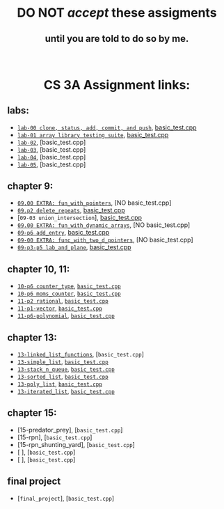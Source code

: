 # <p align="center">DO NOT _accept_ these assigments </p>

## <p align="center">until you are told to do so by me.</p>

<br/>

# <p align="center">CS 3A Assignment links:</p>

## labs:

- [`lab-00 clone, status, add, commit, and push`](https://github.com/CS3A-classroom/lab0_writeup), [basic_test.cpp](basic_tests/lab-00/basic_test.cpp)<br/>
- [`lab-01 array library testing suite`](https://classroom.github.com/a/p02xacUI), [basic_test.cpp](basic_tests/lab-01/basic_test.cpp)<br/>
- [`lab-02`](https://classroom.github.com/a/c8S8DcIV), [basic_test.cpp]<br/>
- [`lab-03`](https://classroom.github.com/a/Z0BSqLU_), [basic_test.cpp]<br/>
- [`lab-04`](https://classroom.github.com/a/h0VMUsCY), [basic_test.cpp]<br/>
- [`lab-05`](https://classroom.github.com/a/glS7JhNr), [basic_test.cpp]<br/>

## chapter 9:

- [`09.00 EXTRA: fun_with_pointers`](https://classroom.github.com/a/IRC876ms), [NO basic_test.cpp]<br />
- [`09.p2 delete_repeats`](https://classroom.github.com/a/vZtmeQ3x), [basic_test.cpp](basic_tests/09-p2-delete_repeats/basic_test.cpp)<br />
- [`09-03 union_intersection`], [basic_test.cpp](basic_tests/09-03-union_intersection/basic_test.cpp)<br />
- [`09.00 EXTRA: fun_with_dynamic_arrays`](https://classroom.github.com/a/vZcOyz9U), [NO basic_test.cpp]<br />
- [`09-p6 add_entry`](https://classroom.github.com/a/lhTwoGSe), [basic_test.cpp](basic_tests/09-p6-add_entry/basic_test.cpp)<br />
- [`09-00 EXTRA: func_with_two_d_pointers`](https://classroom.github.com/a/9Y3H8Pci), [NO basic_test.cpp]<br />
- [`09-p3-p5 lab_and_plane`](https://classroom.github.com/a/n8CIYltG), [basic_test.cpp](basic_tests/09-p3-lab_and_plane/basic_test.cpp)<br />

## chapter 10, 11:

- [`10-p6 counter_type`](https://classroom.github.com/a/QE5CLJ1-), [`basic_test.cpp`](basic_tests/10-p6-counter_type/basic_test..cpp)<br />
- [`10-p6 moms_counter`](https://classroom.github.com/a/noDza1ZR), [`basic_test.cpp`](basic_tests/10_p6_moms_counter/basic_test.cpp)<br />
- [`11-p2 rational`](https://classroom.github.com/a/ZNfu6rgz), [`basic_test.cpp`](basic_tests/11-p2-rational/basic_test.cpp)<br />
- [`11-p1-vector`](https://classroom.github.com/a/nKAOa0d_), [`basic_test.cpp`](basic_tests/11-p1-vector/basic_test.cpp)<br />
- [`11-p6-polynomial`](https://classroom.github.com/a/YGY460Si), [`basic_test.cpp`](basic_tests/11-p6-polynomial/basic_test.cpp)<br />

## chapter 13:

- [`13-linked_list_functions`](https://classroom.github.com/a/lZgDGjdk), [`basic_test.cpp`]<br />
- [`13-simple_list`](https://classroom.github.com/a/AeOHoXgo), [`basic_test.cpp`](basic_tests/13-list_simple/basic_test.cpp)<br />
- [`13-stack_n_queue`](https://classroom.github.com/a/5W8VE184), [`basic_test.cpp`](basic_tests/13-stack_n_queue/basic_test.cpp)<br />
- [`13-sorted_list`](https://classroom.github.com/a/K_EvFVye), [`basic_test.cpp`](basic_tests/13-list_sorted/basic_test.cpp)<br />
- [`13-poly_list`](https://classroom.github.com/a/eGXqluGY), [`basic_test.cpp`](basic_tests/13-poly_list/basic_test.cpp)<br />
- [`13-iterated_list`](https://classroom.github.com/a/6WLvZjfi), [`basic_test.cpp`](basic_tests/13-list_iterated/basic_test.cpp)<br />

## chapter 15:

- [15-predator_prey], [`basic_test.cpp`]<br />
- [15-rpn], [`basic_test.cpp`]<br />
- [15-rpn_shunting_yard], [`basic_test.cpp`]<br />
- [ ], [`basic_test.cpp`]<br />
- [ ], [`basic_test.cpp`]<br />

## final project

- [`final_project`], [`basic_test.cpp`]<br />
